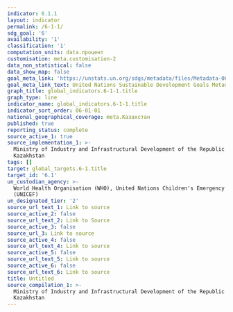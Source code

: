 ```yaml
---
indicator: 6.1.1
layout: indicator
permalink: /6-1-1/
sdg_goal: '6'
availability: '1'
classification: '1'
computation_units: data.процент
customisation: meta.customisation-2
data_non_statistical: false
data_show_map: false
goal_meta_link: 'https://unstats.un.org/sdgs/metadata/files/Metadata-06-01-01.pdf'
goal_meta_link_text: United Nations Sustainable Development Goals Metadata (pdf 428kB)
graph_title: global_indicators.6-1-1.title
graph_type: line
indicator_name: global_indicators.6-1-1.title
indicator_sort_order: 06-01-01
national_geographical_coverage: meta.Казахстан
published: true
reporting_status: complete
source_active_1: true
source_implementation_1: >-
  Ministry of Industry and Infrastructural Development of the Republic of
  Kazakhstan
tags: []
target: global_targets.6-1.title
target_id: '6.1'
un_custodian_agency: >-
  World Health Organisation (WHO), United Nations Children's Emergency Fund
  (UNICEF)
un_designated_tier: '2'
source_url_text_1: Link to source
source_active_2: false
source_url_text_2: Link to Source
source_active_3: false
source_url_3: Link to source
source_active_4: false
source_url_text_4: Link to source
source_active_5: false
source_url_text_5: Link to source
source_active_6: false
source_url_text_6: Link to source
title: Untitled
source_compilation_1: >-
  Ministry of Industry and Infrastructural Development of the Republic of
  Kazakhstan
---
```

